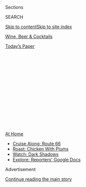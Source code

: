 <div id="app">

<div>

<div>

<div>

<div class="NYTAppHideMasthead css-1q2w90k e1suatyy0">

<div class="section css-ui9rw0 e1suatyy2">

<div class="css-eph4ug er09x8g0">

<div class="css-6n7j50">

</div>

<span class="css-1dv1kvn">Sections</span>

<div class="css-10488qs">

<span class="css-1dv1kvn">SEARCH</span>

</div>

[Skip to content](#site-content)[Skip to site index](#site-index)

</div>

<div id="masthead-section-label" class="css-1wr3we4 eaxe0e00">

[Wine, Beer &
Cocktails](https://www.nytimes3xbfgragh.onion/section/food/drinks)

</div>

<div class="css-10698na e1huz5gh0">

</div>

</div>

<div id="masthead-bar-one" class="section hasLinks css-15hmgas e1csuq9d3">

<div class="css-uqyvli e1csuq9d0">

</div>

<div class="css-1uqjmks e1csuq9d1">

</div>

<div class="css-9e9ivx">

[](https://myaccount.nytimes3xbfgragh.onion/auth/login?response_type=cookie&client_id=vi)

</div>

<div class="css-1bvtpon e1csuq9d2">

[Today’s
Paper](https://www.nytimes3xbfgragh.onion/section/todayspaper)

</div>

</div>

</div>

</div>

<div data-aria-hidden="false">

<div id="site-content" data-role="main">

<div>

<div class="css-1aor85t" style="opacity:0.000000001;z-index:-1;visibility:hidden">

<div class="css-1hqnpie">

<div class="css-epjblv">

<span class="css-17xtcya">[Wine, Beer &
Cocktails](/section/food/drinks)</span><span class="css-x15j1o">|</span><span class="css-fwqvlz">Rediscovering
Wine After
Covid-19</span>

</div>

<div class="css-k008qs">

<div class="css-1iwv8en">

<span class="css-18z7m18"></span>

<div>

</div>

</div>

<span class="css-1n6z4y">https://nyti.ms/2M81AOS</span>

<div class="css-1705lsu">

<div class="css-4xjgmj">

<div class="css-4skfbu" data-role="toolbar" data-aria-label="Social Media Share buttons, Save button, and Comments Panel with current comment count" data-testid="share-tools">

  - 
  - 
  - 
  - 
    
    <div class="css-6n7j50">
    
    </div>

  - 
  - 

</div>

</div>

</div>

</div>

</div>

</div>

<div class="css-13pd83m">

<div id="NYT_TOP_BANNER_REGION">

<div>

<div id="maps-athome-menu" class="section css-l08pwh interactive-content interactive-size-medium">

<div class="css-17ih8de interactive-body">

<div class="at-home-nav__innerContainer">

<div class="at-home-nav__title">

[At
Home](https://www.nytimes3xbfgragh.onion/spotlight/at-home?action=click&pgtype=Article&state=default&region=TOP_BANNER&context=at_home_menu)

</div>

  - [Cruise Along:
    Route 66](https://www.nytimes3xbfgragh.onion/2020/09/07/travel/route-66.html?action=click&pgtype=Article&state=default&region=TOP_BANNER&context=at_home_menu)
  - [Roast: Chicken With
    Plums](https://www.nytimes3xbfgragh.onion/2020/09/04/dining/sheet-pan-chicken.html?action=click&pgtype=Article&state=default&region=TOP_BANNER&context=at_home_menu)
  - [Watch: Dark
    Shadows](https://www.nytimes3xbfgragh.onion/2020/09/04/arts/television/dark-shadows-stream.html?action=click&pgtype=Article&state=default&region=TOP_BANNER&context=at_home_menu)
  - [Explore: Reporters' Google
    Docs](https://www.nytimes3xbfgragh.onion/interactive/2020/at-home/even-more-reporters-editors-diaries-lists-recommendations.html?action=click&pgtype=Article&state=default&region=TOP_BANNER&context=at_home_menu)

</div>

</div>

</div>

</div>

</div>

</div>

<div id="top-wrapper" class="css-1sy8kpn">

<div id="top-slug" class="css-l9onyx">

Advertisement

</div>

[Continue reading the main
story](#after-top)

<div class="ad top-wrapper" style="text-align:center;height:100%;display:block;min-height:250px">

<div id="top" class="place-ad" data-position="top" data-size-key="top">

</div>

</div>

<div id="after-top">

</div>

</div>

<div>

<div id="sponsor-wrapper" class="css-1hyfx7x">

<div id="sponsor-slug" class="css-19vbshk">

Supported by

</div>

[Continue reading the main
story](#after-sponsor)

<div id="sponsor" class="ad sponsor-wrapper" style="text-align:center;height:100%;display:block">

</div>

<div id="after-sponsor">

</div>

</div>

<div class="css-186x18t">

</div>

<div class="css-1vkm6nb ehdk2mb0">

# Rediscovering Wine After Covid-19

</div>

Aside from its toll on human life, the pandemic has also stolen little
things, like the ability to smell and taste. How a neurologist found a
deeper relationship with wine.

<div class="css-79elbk" data-testid="photoviewer-wrapper">

<div class="css-z3e15g" data-testid="photoviewer-wrapper-hidden">

</div>

<div class="css-1a48zt4 ehw59r15" data-testid="photoviewer-children">

![<span class="css-16f3y1r e13ogyst0" data-aria-hidden="true">Dr.
Michael Pourfar, a wine lover who lost his sense of smell with the onset
of Covid-19, has gauged his slow
recovery. </span><span class="css-cnj6d5 e1z0qqy90" itemprop="copyrightHolder"><span class="css-1ly73wi e1tej78p0">Credit...</span><span><span>Sasha
Maslov for The New York
Times</span></span></span>](https://static01.graylady3jvrrxbe.onion/images/2020/06/03/dining/28pour/merlin_172722315_1777fcdf-30fc-4bc6-bedc-15a30b784d5a-articleLarge.jpg?quality=75&auto=webp&disable=upscale)

</div>

</div>

<div class="css-18e8msd">

<div class="css-vp77d3 epjyd6m0">

<div class="css-hus3qt ey68jwv0" data-aria-hidden="true">

[![Eric
Asimov](https://static01.graylady3jvrrxbe.onion/images/2018/06/13/multimedia/author-eric-asimov/author-eric-asimov-thumbLarge.jpg
"Eric Asimov")](https://www.nytimes3xbfgragh.onion/by/eric-asimov)

</div>

<div class="css-1baulvz">

By [<span class="css-1baulvz last-byline" itemprop="name">Eric
Asimov</span>](https://www.nytimes3xbfgragh.onion/by/eric-asimov)

</div>

</div>

  - 
    
    <div class="css-ld3wwf e16638kd2">
    
    May 28,
    2020
    
    </div>

  - 
    
    <div class="css-4xjgmj">
    
    <div class="css-d8bdto" data-role="toolbar" data-aria-label="Social Media Share buttons, Save button, and Comments Panel with current comment count" data-testid="share-tools">
    
      - 
      - 
      - 
      - 
        
        <div class="css-6n7j50">
        
        </div>
    
      - 
      - 
    
    </div>
    
    </div>

</div>

</div>

<div class="section meteredContent css-1r7ky0e" name="articleBody" itemprop="articleBody">

<div class="css-1fanzo5 StoryBodyCompanionColumn">

<div class="css-53u6y8">

This is a story about what happens when one of life’s joys is taken
away, perhaps forever. In this case it’s wine, but it could as easily
have been painting, cooking, dancing, or playing golf or tennis.

The potential loss of these pleasures, of course, is trivial compared
with the social and personal catastrophes the coronavirus pandemic has
inflicted. It has taken friends and loved ones, destroyed jobs and
businesses, and shaken up lives. The human cost has been immense.

Yet people still want to savor what they love, what has shaped their
personalities and lives. They want to return to bars and restaurants, to
date and find romance, to play softball on the weekends and dive once
more into the wild surf.

</div>

</div>

<div class="css-79elbk" data-testid="photoviewer-wrapper">

<div class="css-z3e15g" data-testid="photoviewer-wrapper-hidden">

</div>

<div class="css-1a48zt4 ehw59r15" data-testid="photoviewer-children">

![<span class="css-16f3y1r e13ogyst0" data-aria-hidden="true">Dr.
Pourfar, a neurologist, and his family quarantined at home in the Hudson
Valley as he and his wife
recovered.</span><span class="css-cnj6d5 e1z0qqy90" itemprop="copyrightHolder"><span class="css-1ly73wi e1tej78p0">Credit...</span><span>Sasha
Maslov for The New York
Times</span></span>](https://static01.graylady3jvrrxbe.onion/images/2020/05/28/dining/28pour2/merlin_172722282_f0ceb036-58d1-4523-b036-4d39ecfb7702-articleLarge.jpg?quality=75&auto=webp&disable=upscale)

</div>

</div>

<div class="css-1fanzo5 StoryBodyCompanionColumn">

<div class="css-53u6y8">

Dr. Michael Pourfar’s pleasure was wine, particularly on the weekends
when he and his wife, Jennifer, retreated from their workaday lives in
Manhattan to the Hudson Valley with their children, Alex, 13, and
Caroline, 9.

</div>

</div>

<div class="css-1fanzo5 StoryBodyCompanionColumn">

<div class="css-53u6y8">

His loss of that pleasure traces back to one morning in mid-March when
his wife told him she could not smell her coffee.

Dr. Pourfar, 49, a neurologist who specializes in treating people with
Parkinson’s disease and other nerve disorders, had not been treating
Covid-19 patients directly, but he knew about its symptoms.

His hospital, [N.Y.U. Langone
Health](https://www.nytimes3xbfgragh.onion/2020/04/29/nyregion/coronavirus-nyc-hospitals.html),
on the East Side of Manhattan, was hit hard in the pandemic’s early
stages, and Dr. Pourfar had seen enough coronavirus patients to
understand that [losing one’s sense of
smell](https://www.nytimes3xbfgragh.onion/2020/03/22/health/coronavirus-symptoms-smell-taste.html)
was a possible first [sign of
infection](https://www.the-scientist.com/news-opinion/loss-of-smell-taste-may-be-reliable-predictor-of-covid-19-study-67528).

He also realized that if his wife was infected with the coronavirus, he
had a greater chance of getting it, too.

</div>

</div>

<div class="css-1fanzo5 StoryBodyCompanionColumn">

<div class="css-53u6y8">

As anyone might, he at first pondered the most morbid possibilities. He
was particularly worried about their children.

But his medical training soon kicked in. After rationally assessing the
situation, he concluded that while they might all get sick, the chances
of grave illness were low. For now, he and his wife needed to maintain a
calm routine for the sake of the children, as well as for their own
peace of mind.

That evening, routine meant choosing a bottle of wine from the cellar.
It was their weekend custom, and Ms. Pourfar wanted a glass even though
she was unable to smell anything.

Knowing that this might be the last bottle they would enjoy for a while,
he pondered his selection.

He considered a few of the most precious bottles he owned — a [Domaine
de la
Romanée-Conti](https://www.sothebys.com/en/articles/5-things-to-know-about-domaine-de-la-romanee-conti),
one of the great Burgundies, perhaps, or a [Cheval
Blanc](https://www.thewinecellarinsider.com/bordeaux-wine-producer-profiles/bordeaux/st-emilion/cheval-blanc/),
an equally hallowed Bordeaux. But he settled on a bottle of [Williams
Selyem](http://www.princeofpinot.com/article/851/) pinot noir from the
Russian River Valley, a wine he and his wife had discovered early in
their marriage and enjoyed together regularly.

Within a few days of opening the Williams Selyem, the couple were
feverish, with aches and chills and relentless coughs. They could not
smell a thing, nor taste the food they forced themselves to eat.

But they were not sick enough for the hospital. Instead, they
quarantined themselves in their home, where they were able to care in
shifts for their children. Their son had mild symptoms, their daughter
none at all. But for the parents, the illness dragged on.

“You’d think you were getting better, then evening would come, and you’d
realize you’re not out of it yet,” he said. “It wasn’t really a dragon,
but it had a long tail.”

</div>

</div>

<div class="css-1fanzo5 StoryBodyCompanionColumn">

<div class="css-53u6y8">

After a full month, they began to feel much better; Dr. Pourfar’s
symptoms did not disappear entirely until mid-May. His sense of smell,
though, did not return. He understood that losing the ability to enjoy
wine was a small price to pay for one’s life and health. Still, he could
not help but feel that in a small way he had been diminished.

Like many wine lovers, he had constructed what he called “life’s
comforting rituals” around fetching a bottle: “The considered selection,
the careful handling, the slow, deliberate opening and thoughtful
smelling, the little smile, they were gone,” he said.

Dr. Pourfar, who grew up in Monroe, N.Y., near West Point, discovered
wine when, as a high school student, he spent a year in Alsace, France.
There, he lived with a family who always had wine on the table. He found
himself paying attention to it, and wine became entwined with his time
there.

<div id="NYT_MAIN_CONTENT_2_REGION" class="css-9tf9ac">

<div>

</div>

</div>

“You don’t realize what a powerful connection these sorts of flavors can
have with your life’s experiences and memories,” he said.

From there, in fits and starts, Dr. Pourfar set out on his exploration.
In medical school, he fell in with some fans of German wines, and then,
when he decided to study wine seriously, he began with Bordeaux, a
customary point of departure because of its rich history and the
relative simplicity of its structure and geography.

Like many whose wine journey began in the 1990s, Dr. Pourfar first
embraced the bold, fruity bottles that were popular and critically
acclaimed at the time. As he became more confident in his own tastes, he
gravitated toward subtler, more nuanced wines. Eventually, his arc of
discovery led him to Burgundy.

“It’s where everybody ends up in this world, and it took me a long time
before I got it,” he said.

Any wine at all, however, seemed unthinkable as he recovered from
Covid-19. So much of the pleasure of wine and the ability to taste are
dependent on the nose. But he could not smell much of anything.

</div>

</div>

<div class="css-1fanzo5 StoryBodyCompanionColumn">

<div class="css-53u6y8">

Shortly after he had fallen ill, he gave himself a daily exercise,
partly in hopes of rehabilitating his olfactory sense, and partly out of
scientific curiosity. Because of its relative subtlety, wine was beyond
his capability, but he began taking daily whiffs of coffee in the
morning and of Rémy Martin X.O., a particularly aromatic Cognac, in the
afternoon, in order to gauge his sensitivity.

Early on, he could smell nothing. But slowly the sense began to return.
Each day he tracked his progression, and rated his ability using a scale
derived from Cognac’s [hierarchy of
classifications](https://www.eater.com/drinks/2015/11/17/9747068/what-is-cognac):
V.S. would represent a trace return of smell, V.S.O.P. a moderate return
and X.O. a complete recovery.

The trajectory, like the overall recovery, was frustrating and erratic.
After two weeks of peaks and valleys, he found himself plateauing at the
V.S.O.P. level. Entire realms of aromas seemed beyond his reach, yet his
taste for wine was returning.

“Only when you start to get better do you realize you want part of your
sense of self back,” he said. “It’s a joy that’s part of something
bigger. Not everybody feels this way about wine, but they feel this way
about something.”

He found that he could not appreciate the subtleties of wines he had
come to love, like good Burgundies. At first he considered this a sort
of wine purgatory, a limbo where the desire had returned, but not the
means for satisfaction.

In his diminished state, he found his tastes beginning to change. He was
being drawn to the sorts of bolder, more effusive wines that he had once
enjoyed but believed he had
outgrown.

[Zinfandel,](https://www.nytimes3xbfgragh.onion/2014/07/09/dining/your-next-lesson-zinfandel.html)
which he had come to think of as exaggerated, he now perceived as
vibrant and alive. New Zealand [sauvignon
blanc](https://www.nytimes3xbfgragh.onion/2017/07/27/dining/wine-school-new-zealand-sauvignon-blanc.html),
which he had dismissed as overpowering, now seemed distinctive and
welcome.

</div>

</div>

<div class="css-1fanzo5 StoryBodyCompanionColumn">

<div class="css-53u6y8">

Most especially, he said, he found renewed love and respect for
[Bordeaux](https://www.nytimes3xbfgragh.onion/2016/10/26/dining/wine-review-bordeaux-2011.html),
another old favorite he had largely abandoned.

“These wines I thought I’d moved on from, I’ve found I’m grateful for
them now,” he said. Enjoying Bordeaux again, he said, was like “a
[Rosebud](https://www.youtube.com/watch?v=O4mQqVqRB7I) moment.” But
where he might have craved one of the more exclusive labels, if only to
try to understand the appeal, he now found good bistro bottles like a
[Château
Poujeaux](https://www.thewinecellarinsider.com/bordeaux-wine-producer-profiles/bordeaux/haut-medoc-lesser-appellations/poujeaux/)
delightful and satisfying.

The rediscovery and acceptance of wines past, particularly those not
considered in the top echelon, he decided, was an indication that
perhaps he has become a little less judgmental about wine, a little more
tolerant.

“You don’t have to put down what you liked at a certain time in your
life because you are different now,” Dr. Pourfar said. “I hope I will
have the ability not to be so binary. All of these things are wonderful
in the right context. If somebody’s excited about it, there’s probably
something to it.”

</div>

</div>

<div class="css-79elbk" data-testid="photoviewer-wrapper">

<div class="css-z3e15g" data-testid="photoviewer-wrapper-hidden">

</div>

<div class="css-1a48zt4 ehw59r15" data-testid="photoviewer-children">

<div class="css-1xdhyk6 erfvjey0">

<span class="css-1ly73wi e1tej78p0">Image</span>

<div class="css-zjzyr8">

<div data-testid="lazyimage-container" style="height:290px">

</div>

</div>

</div>

<span class="css-16f3y1r e13ogyst0" data-aria-hidden="true">As he
recovered, Dr. Pourfar’s relationship with wine changed. He found
himself becoming less
judgmental.</span><span class="css-cnj6d5 e1z0qqy90" itemprop="copyrightHolder"><span class="css-1ly73wi e1tej78p0">Credit...</span><span>Sasha
Maslov for The New York Times</span></span>

</div>

</div>

<div class="css-1fanzo5 StoryBodyCompanionColumn">

<div class="css-53u6y8">

His path toward recovery has also made him consider the role wine came
to play in his life, not just as an enjoyable beverage, but as an
essential component of his character. He wonders whether his altered
experience of wine has changed him as a person.

“We all compose a sensory kaleidoscope out of our life experiences that
shapes our appreciation of the world,” he said. “Losing an appreciation
of wine’s flavors was for me like losing the color red from my
kaleidoscope. The world was still beautiful and I was grateful for the
greens, blues and other colors that remained, but I realized something
important and familiar was missing, and the world just isn’t quite the
same.”

</div>

</div>

<div class="css-1fanzo5 StoryBodyCompanionColumn">

<div class="css-53u6y8">

As he recovered, Dr. Pourfar gingerly returned to work, first practicing
telemedicine from his country house, then heading into New York a few
times a week.

He has thought about the advice he has given in the past to some of his
Parkinson’s patients who enjoy golf.

“I say, ‘You won’t play golf like you did in your 30s, but you can still
play and enjoy the game,’” he said.

And he has continued to measure his recovery on what he calls the
Cognac-o-meter. The most recent report was positive.

“Gamay, which tasted all out of whack with shrill tartness a few weeks
ago, has fallen back in line,” he said. “Maybe not X.O., but getting
there.”

</div>

</div>

<div>

</div>

<div class="css-1fanzo5 StoryBodyCompanionColumn">

<div class="css-53u6y8">

*Follow* [*NYT Food on Twitter*](https://twitter.com/nytfood) *and*
[*NYT Cooking on Instagram*](https://www.instagram.com/nytcooking/)*,*
[*Facebook*](https://www.facebookcorewwwi.onion/nytcooking/)*,*
[*YouTube*](https://www.youtube.com/nytcooking) *and*
[*Pinterest*](https://www.pinterest.com/nytcooking/)*.* [*Get regular
updates from NYT Cooking, with recipe suggestions, cooking tips and
shopping
advice*](https://www.nytimes3xbfgragh.onion/newsletters/cooking)*.*

</div>

</div>

</div>

<div>

</div>

<div>

</div>

<div>

</div>

<div>

<div id="bottom-wrapper" class="css-1ede5it">

<div id="bottom-slug" class="css-l9onyx">

Advertisement

</div>

[Continue reading the main
story](#after-bottom)

<div id="bottom" class="ad bottom-wrapper" style="text-align:center;height:100%;display:block;min-height:90px">

</div>

<div id="after-bottom">

</div>

</div>

</div>

</div>

</div>

## Site Index

<div>

</div>

## Site Information Navigation

  - [© <span>2020</span> <span>The New York Times
    Company</span>](https://help.nytimes3xbfgragh.onion/hc/en-us/articles/115014792127-Copyright-notice)

<!-- end list -->

  - [NYTCo](https://www.nytco.com/)
  - [Contact
    Us](https://help.nytimes3xbfgragh.onion/hc/en-us/articles/115015385887-Contact-Us)
  - [Work with us](https://www.nytco.com/careers/)
  - [Advertise](https://nytmediakit.com/)
  - [T Brand Studio](http://www.tbrandstudio.com/)
  - [Your Ad
    Choices](https://www.nytimes3xbfgragh.onion/privacy/cookie-policy#how-do-i-manage-trackers)
  - [Privacy](https://www.nytimes3xbfgragh.onion/privacy)
  - [Terms of
    Service](https://help.nytimes3xbfgragh.onion/hc/en-us/articles/115014893428-Terms-of-service)
  - [Terms of
    Sale](https://help.nytimes3xbfgragh.onion/hc/en-us/articles/115014893968-Terms-of-sale)
  - [Site
    Map](https://spiderbites.nytimes3xbfgragh.onion)
  - [Help](https://help.nytimes3xbfgragh.onion/hc/en-us)
  - [Subscriptions](https://www.nytimes3xbfgragh.onion/subscription?campaignId=37WXW)

</div>

</div>

</div>

</div>
